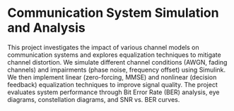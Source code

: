 #  Communication System Simulation and Analysis
This project investigates the impact of various channel models on communication systems and explores equalization techniques to mitigate channel distortion. We simulate different channel conditions (AWGN, fading channels) and impairments (phase noise, frequency offset) using Simulink. We then implement linear (zero-forcing, MMSE) and nonlinear (decision feedback) equalization techniques to improve signal quality. The project evaluates system performance through Bit Error Rate (BER) analysis, eye diagrams, constellation diagrams, and SNR vs. BER curves.
